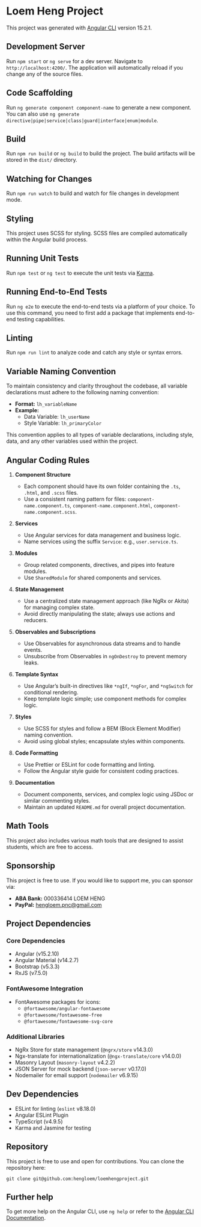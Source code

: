 # Loem Heng Project

This project was generated with [Angular CLI](https://github.com/angular/angular-cli) version 15.2.1.

## Development Server

Run `npm start` or `ng serve` for a dev server. Navigate to `http://localhost:4200/`. The application will automatically reload if you change any of the source files.

## Code Scaffolding

Run `ng generate component component-name` to generate a new component. You can also use `ng generate directive|pipe|service|class|guard|interface|enum|module`.

## Build

Run `npm run build` or `ng build` to build the project. The build artifacts will be stored in the `dist/` directory.

## Watching for Changes

Run `npm run watch` to build and watch for file changes in development mode.

## Styling

This project uses SCSS for styling. SCSS files are compiled automatically within the Angular build process.

## Running Unit Tests

Run `npm test` or `ng test` to execute the unit tests via [Karma](https://karma-runner.github.io).

## Running End-to-End Tests

Run `ng e2e` to execute the end-to-end tests via a platform of your choice. To use this command, you need to first add a package that implements end-to-end testing capabilities.

## Linting

Run `npm run lint` to analyze code and catch any style or syntax errors.

## Variable Naming Convention

To maintain consistency and clarity throughout the codebase, all variable declarations must adhere to the following naming convention:

- **Format:** `lh_variableName`
- **Example:**
  - Data Variable: `lh_userName`
  - Style Variable: `lh_primaryColor`

This convention applies to all types of variable declarations, including style, data, and any other variables used within the project.

## Angular Coding Rules

1. **Component Structure**

   - Each component should have its own folder containing the `.ts`, `.html`, and `.scss` files.
   - Use a consistent naming pattern for files: `component-name.component.ts`, `component-name.component.html`, `component-name.component.scss`.

2. **Services**

   - Use Angular services for data management and business logic.
   - Name services using the suffix `Service`: e.g., `user.service.ts`.

3. **Modules**

   - Group related components, directives, and pipes into feature modules.
   - Use `SharedModule` for shared components and services.

4. **State Management**

   - Use a centralized state management approach (like NgRx or Akita) for managing complex state.
   - Avoid directly manipulating the state; always use actions and reducers.

5. **Observables and Subscriptions**

   - Use Observables for asynchronous data streams and to handle events.
   - Unsubscribe from Observables in `ngOnDestroy` to prevent memory leaks.

6. **Template Syntax**

   - Use Angular’s built-in directives like `*ngIf`, `*ngFor`, and `*ngSwitch` for conditional rendering.
   - Keep template logic simple; use component methods for complex logic.

7. **Styles**

   - Use SCSS for styles and follow a BEM (Block Element Modifier) naming convention.
   - Avoid using global styles; encapsulate styles within components.

8. **Code Formatting**

   - Use Prettier or ESLint for code formatting and linting.
   - Follow the Angular style guide for consistent coding practices.

9. **Documentation**
   - Document components, services, and complex logic using JSDoc or similar commenting styles.
   - Maintain an updated `README.md` for overall project documentation.

## Math Tools

This project also includes various math tools that are designed to assist students, which are free to access.

## Sponsorship

This project is free to use. If you would like to support me, you can sponsor via:

- **ABA Bank:** 000336414 LOEM HENG
- **PayPal:** hengloem.pnc@gmail.com

## Project Dependencies

### Core Dependencies

- Angular (v15.2.10)
- Angular Material (v14.2.7)
- Bootstrap (v5.3.3)
- RxJS (v7.5.0)

### FontAwesome Integration

- FontAwesome packages for icons:
  - `@fortawesome/angular-fontawesome`
  - `@fortawesome/fontawesome-free`
  - `@fortawesome/fontawesome-svg-core`

### Additional Libraries

- NgRx Store for state management (`@ngrx/store` v14.3.0)
- Ngx-translate for internationalization (`@ngx-translate/core` v14.0.0)
- Masonry Layout (`masonry-layout` v4.2.2)
- JSON Server for mock backend (`json-server` v0.17.0)
- Nodemailer for email support (`nodemailer` v6.9.15)

## Dev Dependencies

- ESLint for linting (`eslint` v8.18.0)
- Angular ESLint Plugin
- TypeScript (v4.9.5)
- Karma and Jasmine for testing

## Repository

This project is free to use and open for contributions. You can clone the repository here:

```
git clone git@github.com:hengloem/loemhengproject.git
```

## Further help

To get more help on the Angular CLI, use `ng help` or refer to the [Angular CLI Documentation](https://angular.io/cli).
